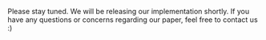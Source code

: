 Please stay tuned. We will be releasing our implementation shortly. 
If you have any questions or concerns regarding our paper, feel free to contact us :)
